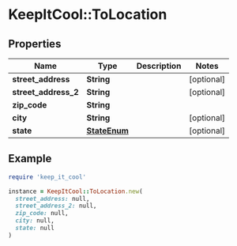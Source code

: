 # KeepItCool::ToLocation

## Properties

| Name | Type | Description | Notes |
| ---- | ---- | ----------- | ----- |
| **street_address** | **String** |  | [optional] |
| **street_address_2** | **String** |  | [optional] |
| **zip_code** | **String** |  |  |
| **city** | **String** |  | [optional] |
| **state** | [**StateEnum**](StateEnum.md) |  | [optional] |

## Example

```ruby
require 'keep_it_cool'

instance = KeepItCool::ToLocation.new(
  street_address: null,
  street_address_2: null,
  zip_code: null,
  city: null,
  state: null
)
```

